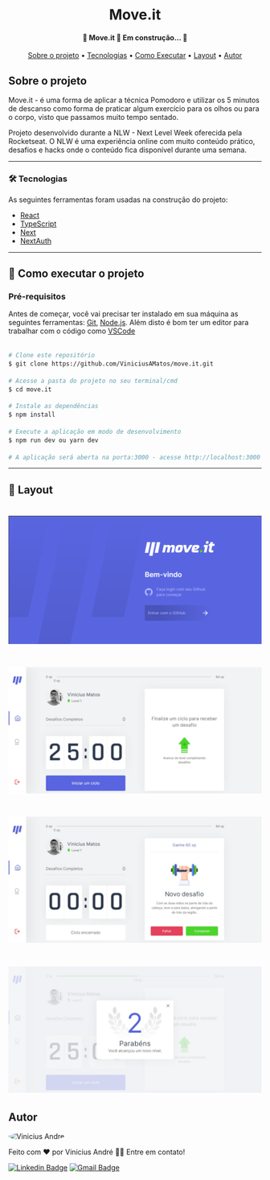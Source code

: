 <h1 align="center">Move.it</h1>

<h4 align="center"> 
	🚧  Move.it 🚀 Em construção...  🚧
</h4>

<p align="center">
 <a href="#sobre">Sobre o projeto</a> •
 <a href="#tecnologias">Tecnologias</a> • 
  <a href="#comoexecutar">Como Executar</a> • 
  <a href="#layout">Layout</a> • 
 <a href="#autor">Autor</a>
</p>

<a id="sobre"></a>
## Sobre o projeto
Move.it - é uma forma de aplicar a técnica Pomodoro e utilizar os 5 minutos de descanso como forma de praticar algum exercício para os olhos ou para o corpo, visto que passamos muito tempo sentado.

Projeto desenvolvido durante a NLW - Next Level Week oferecida pela Rocketseat. O NLW é uma experiência online com muito conteúdo prático, desafios e hacks onde o conteúdo fica disponível durante uma semana.

---
<a id="tecnologias"></a>
### 🛠 Tecnologias

As seguintes ferramentas foram usadas na construção do projeto:

- [React](https://pt-br.reactjs.org/)
- [TypeScript](https://www.typescriptlang.org/)
- [Next](https://nextjs.org/)
- [NextAuth](https://next-auth.js.org/)

---
<a id="comoexecutar"></a>
## 🚀 Como executar o projeto

### Pré-requisitos

Antes de começar, você vai precisar ter instalado em sua máquina as seguintes ferramentas:
[Git](https://git-scm.com), [Node.js](https://nodejs.org/en/). 
Além disto é bom ter um editor para trabalhar com o código como [VSCode](https://code.visualstudio.com/)


```bash

# Clone este repositório
$ git clone https://github.com/ViniciusAMatos/move.it.git

# Acesse a pasta do projeto no seu terminal/cmd
$ cd move.it

# Instale as dependências
$ npm install

# Execute a aplicação em modo de desenvolvimento
$ npm run dev ou yarn dev

# A aplicação será aberta na porta:3000 - acesse http://localhost:3000

```
---

<a id="layout"></a>
## 🎨 Layout

<h1 align="center"><img alt="Inicio" src="./assets/Inicio.png" /></h1>

<h1 align="center"><img alt="Inicio" src="./assets/dashboard.png" /></h1>

<h1 align="center"><img alt="Inicio" src="./assets/desafio.jpeg" /></h1>

<h1 align="center"><img alt="Inicio" src="./assets/nextlevel.jpeg" /></h1>

<a id="autor"></a>
## Autor


 <img style="border-radius: 50%;" src="https://avatars.githubusercontent.com/ViniciusAMatos" width="100px;" alt="Vinicius André"/>

Feito com ❤️ por Vinicius André 👋🏽 Entre em contato!

[![Linkedin Badge](https://img.shields.io/badge/-Vinicius-blue?style=flat-square&logo=Linkedin&logoColor=white&link=https://www.linkedin.com/in/vinicius-andre-6894a4198/)](https://www.linkedin.com/in/vinicius-andre-6894a4198/) 
[![Gmail Badge](https://img.shields.io/badge/-14viniciusandre@gmail.com-c14438?style=flat-square&logo=Gmail&logoColor=white&link=mailto:14viniciusandre@gmail.com)](mailto:14viniciusandre@gmail.com)
